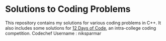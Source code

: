 # Solutions to Coding Problems

This repository contains my solutions for various coding problems in C++. It also includes some solutions for [12 Days of Code](https://www.notion.so/12-Days-of-Code-cef33370cb3f4f138e93d80c89395b40), an intra-college coding competition. Codechef Username : niksparmar

